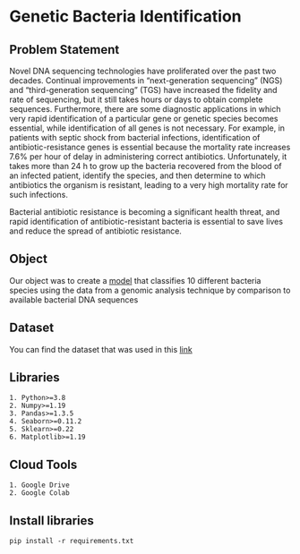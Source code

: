# Genetic Bacteria Identification

## Problem Statement

Novel DNA sequencing technologies have proliferated over the past two decades. Continual improvements in “next-generation sequencing” (NGS) and “third-generation sequencing” (TGS) have increased the fidelity and rate of sequencing, but it still takes hours or days to obtain complete sequences. Furthermore, there are some diagnostic applications in which very rapid identification of a particular gene or genetic species becomes essential, while identification of all genes is not necessary. For example, in patients with septic shock from bacterial infections, identification of antibiotic-resistance genes is essential because the mortality rate increases 7.6% per hour of delay in administering correct antibiotics. Unfortunately, it takes more than 24 h to grow up the bacteria recovered from the blood of an infected patient, identify the species, and then determine to which antibiotics the organism is resistant, leading to a very high mortality rate for such infections.

Bacterial antibiotic resistance is becoming a significant health threat, and rapid identification of antibiotic-resistant bacteria is essential to save lives and reduce the spread of antibiotic resistance.

## Object

Our object was to create a [model](https://github.com/AndreasAvgou/Genetic-Bacteria-Identification/blob/main/Genetic_Bacteria_Identification.ipynb) that classifies 10 different bacteria species using the data from a genomic analysis technique by comparison to available bacterial DNA sequences

## Dataset

You can find the dataset that was used in this [link](https://drive.google.com/drive/folders/1GHvbZwdO0ImKObVpvnIs_DY8NDRzPvBl?usp=sharing)

## Libraries
```
1. Python>=3.8
2. Numpy>=1.19
3. Pandas>=1.3.5
4. Seaborn>=0.11.2 
5. Sklearn>=0.22
6. Matplotlib>=1.19
```
## Cloud Tools
```
1. Google Drive
2. Google Colab
```
##  Install libraries
```
pip install -r requirements.txt
```

